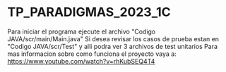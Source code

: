 # TP_PARADIGMAS_2023_1C
Para iniciar el programa ejecute el archivo "Codigo JAVA/scr/main/Main.java"
Si desea revisar los casos de prueba estan en "Codigo JAVA/scr/Test" y alli podra ver 3 archivos de test unitarios
Para mas informacion sobre como funciona el proyecto vaya a: https://www.youtube.com/watch?v=rhKubSEQ4T4

